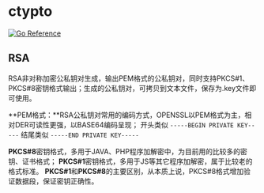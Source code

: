 # ctypto

[![Go Reference](https://pkg.go.dev/badge/github.com/goclub/crypto.svg)](https://pkg.go.dev/github.com/goclub/crypto)

## RSA

RSA非对称加密公私钥对生成，输出PEM格式的公私钥对，同时支持PKCS#1、PKCS#8密钥格式输出；生成的公私钥对，可拷贝到文本文件，保存为.key文件即可使用。

**PEM格式：**RSA公私钥对常用的编码方式，OPENSSL以PEM格式为主，相对DER可读性更强，以BASE64编码呈现；
开头类似 `-----BEGIN PRIVATE KEY-----`
结尾类似 `-----END PRIVATE KEY-----`

**PKCS#8**密钥格式，多用于JAVA、PHP程序加解密中，为目前用的比较多的密钥、证书格式；
**PKCS#1**密钥格式，多用于JS等其它程序加解密，属于比较老的格式标准。
**PKCS#1**和**PKCS#8**的主要区别，从本质上说，PKCS#8格式增加验证数据段，保证密钥正确性。

